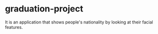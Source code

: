 # graduation-project
It is an application that shows people's nationality by looking at their facial features.
